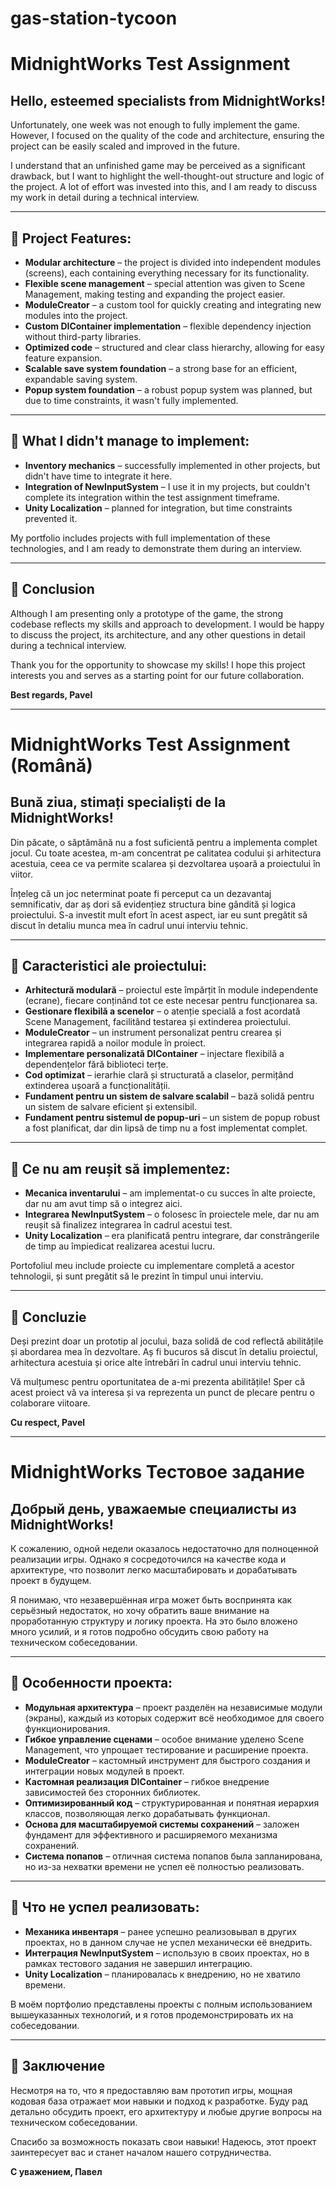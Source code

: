 # gas-station-tycoon

# MidnightWorks Test Assignment

## Hello, esteemed specialists from MidnightWorks!

Unfortunately, one week was not enough to fully implement the game. However, I focused on the quality of the code and architecture, ensuring the project can be easily scaled and improved in the future.

I understand that an unfinished game may be perceived as a significant drawback, but I want to highlight the well-thought-out structure and logic of the project. A lot of effort was invested into this, and I am ready to discuss my work in detail during a technical interview.

---
## 🔹 Project Features:

- **Modular architecture** – the project is divided into independent modules (screens), each containing everything necessary for its functionality.
- **Flexible scene management** – special attention was given to Scene Management, making testing and expanding the project easier.
- **ModuleCreator** – a custom tool for quickly creating and integrating new modules into the project.
- **Custom DIContainer implementation** – flexible dependency injection without third-party libraries.
- **Optimized code** – structured and clear class hierarchy, allowing for easy feature expansion.
- **Scalable save system foundation** – a strong base for an efficient, expandable saving system.
- **Popup system foundation** – a robust popup system was planned, but due to time constraints, it wasn't fully implemented.

---
## 🔹 What I didn't manage to implement:

- **Inventory mechanics** – successfully implemented in other projects, but didn't have time to integrate it here.
- **Integration of NewInputSystem** – I use it in my projects, but couldn't complete its integration within the test assignment timeframe.
- **Unity Localization** – planned for integration, but time constraints prevented it.

My portfolio includes projects with full implementation of these technologies, and I am ready to demonstrate them during an interview.

---
## 📌 Conclusion

Although I am presenting only a prototype of the game, the strong codebase reflects my skills and approach to development. I would be happy to discuss the project, its architecture, and any other questions in detail during a technical interview.

Thank you for the opportunity to showcase my skills! I hope this project interests you and serves as a starting point for our future collaboration.

**Best regards, Pavel**

---

# MidnightWorks Test Assignment (Română)

## Bună ziua, stimați specialiști de la MidnightWorks!

Din păcate, o săptămână nu a fost suficientă pentru a implementa complet jocul. Cu toate acestea, m-am concentrat pe calitatea codului și arhitectura acestuia, ceea ce va permite scalarea și dezvoltarea ușoară a proiectului în viitor.

Înțeleg că un joc neterminat poate fi perceput ca un dezavantaj semnificativ, dar aș dori să evidențiez structura bine gândită și logica proiectului. S-a investit mult efort în acest aspect, iar eu sunt pregătit să discut în detaliu munca mea în cadrul unui interviu tehnic.

---
## 🔹 Caracteristici ale proiectului:

- **Arhitectură modulară** – proiectul este împărțit în module independente (ecrane), fiecare conținând tot ce este necesar pentru funcționarea sa.
- **Gestionare flexibilă a scenelor** – o atenție specială a fost acordată Scene Management, facilitând testarea și extinderea proiectului.
- **ModuleCreator** – un instrument personalizat pentru crearea și integrarea rapidă a noilor module în proiect.
- **Implementare personalizată DIContainer** – injectare flexibilă a dependențelor fără biblioteci terțe.
- **Cod optimizat** – ierarhie clară și structurată a claselor, permițând extinderea ușoară a funcționalității.
- **Fundament pentru un sistem de salvare scalabil** – bază solidă pentru un sistem de salvare eficient și extensibil.
- **Fundament pentru sistemul de popup-uri** – un sistem de popup robust a fost planificat, dar din lipsă de timp nu a fost implementat complet.

---
## 🔹 Ce nu am reușit să implementez:

- **Mecanica inventarului** – am implementat-o cu succes în alte proiecte, dar nu am avut timp să o integrez aici.
- **Integrarea NewInputSystem** – o folosesc în proiectele mele, dar nu am reușit să finalizez integrarea în cadrul acestui test.
- **Unity Localization** – era planificată pentru integrare, dar constrângerile de timp au împiedicat realizarea acestui lucru.

Portofoliul meu include proiecte cu implementare completă a acestor tehnologii, și sunt pregătit să le prezint în timpul unui interviu.

---
## 📌 Concluzie

Deși prezint doar un prototip al jocului, baza solidă de cod reflectă abilitățile și abordarea mea în dezvoltare. Aș fi bucuros să discut în detaliu proiectul, arhitectura acestuia și orice alte întrebări în cadrul unui interviu tehnic.

Vă mulțumesc pentru oportunitatea de a-mi prezenta abilitățile! Sper că acest proiect vă va interesa și va reprezenta un punct de plecare pentru o colaborare viitoare.

**Cu respect, Pavel**

---

# MidnightWorks Тестовое задание

## Добрый день, уважаемые специалисты из MidnightWorks!

К сожалению, одной недели оказалось недостаточно для полноценной реализации игры. Однако я сосредоточился на качестве кода и архитектуре, что позволит легко масштабировать и дорабатывать проект в будущем.

Я понимаю, что незавершённая игра может быть воспринята как серьёзный недостаток, но хочу обратить ваше внимание на проработанную структуру и логику проекта. На это было вложено много усилий, и я готов подробно обсудить свою работу на техническом собеседовании.

---
## 🔹 Особенности проекта:

- **Модульная архитектура** – проект разделён на независимые модули (экраны), каждый из которых содержит всё необходимое для своего функционирования.
- **Гибкое управление сценами** – особое внимание уделено Scene Management, что упрощает тестирование и расширение проекта.
- **ModuleCreator** – кастомный инструмент для быстрого создания и интеграции новых модулей в проект.
- **Кастомная реализация DIContainer** – гибкое внедрение зависимостей без сторонних библиотек.
- **Оптимизированный код** – структурированная и понятная иерархия классов, позволяющая легко дорабатывать функционал.
- **Основа для масштабируемой системы сохранений** – заложен фундамент для эффективного и расширяемого механизма сохранений.
- **Система попапов** – отличная система попапов была запланирована, но из-за нехватки времени не успел её полностью реализовать.
---
## 🔹 Что не успел реализовать:

- **Механика инвентаря** – ранее успешно реализовывал в других проектах, но в данном случае не успел механически её внедрить.
- **Интеграция NewInputSystem** – использую в своих проектах, но в рамках тестового задания не завершил интеграцию.
- **Unity Localization** – планировалась к внедрению, но не хватило времени.

В моём портфолио представлены проекты с полным использованием вышеуказанных технологий, и я готов продемонстрировать их на собеседовании.

---
## 📌 Заключение

Несмотря на то, что я предоставляю вам прототип игры, мощная кодовая база отражает мои навыки и подход к разработке. Буду рад детально обсудить проект, его архитектуру и любые другие вопросы на техническом собеседовании.

Спасибо за возможность показать свои навыки! Надеюсь, этот проект заинтересует вас и станет началом нашего сотрудничества.

**С уважением, Павел**

